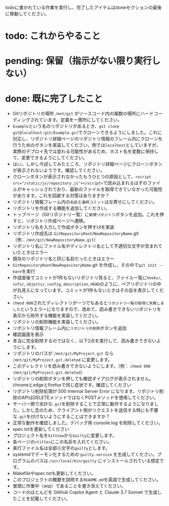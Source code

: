 todoに書かれている作業を実行し、完了したアイテムはdoneセクションの最後に移動してください。

# todo: これからやること


# pending: 保留（指示がない限り実行しない）

# done: 既に完了したこと

- Gitリポジトリの場所 `/mnt/git` がソースコード内の複数の場所にハードコーディングされています。定義を一箇所にしてください。
- `Example`という名のリポジトリがあるとき、`git clone git@localhost:git/Example.git`でクローンできるようにしました。これに対応し、リポジトリ詳細ページのリポジトリ情報のフレーム内にクローンを行うためのボタンを実装してください。例では`localhost`としていますが、実際のデプロイ先では変わる可能性があるため、ホスト名を変数に保持して、変更できるようにしてください。
- はい。しかし今試してみたところ、リポジトリ詳細ページにクローンボタンが表示されないようです。確認してください。
- クローンボタンが表示されなかったもうひとつの原因として、`<script src="/static/js/repository.js"></script>`で読み込まれるはずのファイルがキャッシュされており、最新のファイルを取得できていなかった可能性があります。これを回避する対策はありますか？
- リポジトリ情報フレーム内の`名前`と`最終コミット`は左寄せにしてください。
- リポジトリを作成する機能を追加してください。
- トップページ（Gitリポジトリ一覧）に`新規リポジトリ`ボタンを追加。これを押すと、リポジトリ作成ページへ遷移。
- リポジトリ名を入力して作成ボタンを押すUIを実装
- リポジトリ作成先は `GitRepositoryRoot`/`NewRepositoryName`.git（例：`/mnt/git/NewRepositoryName.git`）
- リポジトリ名にファイル名やディレクトリ名として不適切な文字が含まれていたときはエラー
- 既存のリポジトリ名と同じ名前だったときはエラー
- `GitRepositoryRoot`/`NewRepositoryName`.git を作成し、その中で`git init --bare`を実行
- 作成直後でコミットが1件もないリポジトリ見ると、ファイル一覧に`hooks/`, `info/`, `objects/`, `config`, `description`, `HEAD`のように、ベアリポジトリの中が丸見えになっています。コミットが1件もないときはその旨を表示してください。
- `chmod 000`されたディレクトリが一つでもあると`リポジトリ一覧の取得に失敗しました`というエラーになりますので、改めて、読み書きできないリポジトリを表示から除外する機能を実装してください。
- リポジトリの削除機能を実装してください。
- リポジトリ情報フレーム内に`リポジトリの削除`ボタンを追加
- 確認画面を表示
- 本当に完全削除するのではなく、以下2点を実行して、読み書きできないようにします。
- リポジトリのパスが `/mnt/git/MyProject.git` なら `/mnt/git/MyProject.git.deleted` に変更します。
- このディレクトリを読み書きできないようにします。（例： `chmod 000 /mnt/git/MyProject.git.deleted`）
- リポジトリの削除ボタンを押しても確認ダイアログが表示されません。chromeとedgeとfirefoxで同じ症状です。確認してください
- リポジトリ削除処理が 500 Internal Server Error になります。リポジトリ削除のAPIはDELETEメソッドではなくPOSTメソッドを使用してください。
- サーバー側で余計な`.git`を削除することで正常に動作するようになりました。しかし念のため、クライアント側がリクエストを送信する時にも不要な`.git`を付けないようにすることはできますか？
- 正常な動作を確認しました。デバッグ用 console.log を削除してください。
- spec.txtを更新してください
- プロジェクト名を`GitView`から`Guilty`に変更します。
- 各ページの`<title>`にこの名前を入れてください。
- 実行ファイル名は全部小文字の`guilty`とします。
- systemdでデーモン化するための `guilty.service` を生成してください。プログラムのパスは `/usr/local/bin/guilty` にインストールされている想定です。 
- Makefileやspec.txtも更新してください。
- このプロジェクトの概要を説明する`README.md`を英語で生成してください。
- 冒頭に作業中（wip）であることを書き添えてください。
- コードのほとんどを GitHub Copilot Agent と Claude 3.7 Sonnet で生成したことを記載してください。
